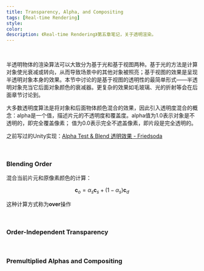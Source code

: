 ```yaml
---
title: Transparency, Alpha, and Compositing
tags: [Real-time Rendering]
style: 
color: 
description: 《Real-time Rendering》第五章笔记，关于透明渲染。
---
```


<br/>

半透明物体的渲染算法可以大致分为基于光和基于视图两种。基于光的方法是计算对象使光衰减或转向，从而导致场景中的其他对象被照亮；基于视图的效果是呈现半透明对象本身的效果。本节中讨论的是基于视图的透明性的最简单形式——半透明对象充当它后面对象颜色的衰减器。更复杂的效果如毛玻璃、光的折射等会在后面章节讨论到。

大多数透明度算法是将对象和后面物体颜色混合的效果，因此引入透明度混合的概念：alpha是一个值，描述片元的不透明度和覆盖度。alpha值为1.0表示对象是不透明的，即完全覆盖像素； 值为0.0表示完全不遮盖像素，即片段是完全透明的。

之前写过的Unity实现：[Alpha Test & Blend 透明效果 - Friedsoda](https://friedsoda.github.io/2020-08/s2)

<br/>



### Blending Order

混合当前片元和原像素颜色的计算：


$$
\textbf{c}_o=\alpha_s\textbf{c}_s+(1-\alpha_s)\textbf{c}_d
$$


这种计算方式称为$\textbf{over}$操作



<br/>

### Order-Independent Transparency







<br/>



### Premultiplied Alphas and Compositing